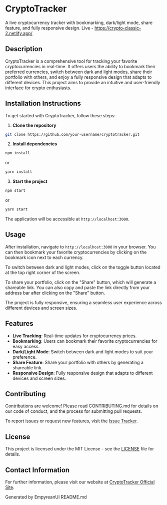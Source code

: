 # CryptoTracker

A live cryptocurrency tracker with bookmarking, dark/light mode, share feature, and fully responsive design.
Live - https://crypto-classic-2.netlify.app/

## Description

CryptoTracker is a comprehensive tool for tracking your favorite cryptocurrencies in real-time. It offers users the ability to bookmark their preferred currencies, switch between dark and light modes, share their portfolio with others, and enjoy a fully responsive design that adapts to different devices. This project aims to provide an intuitive and user-friendly interface for crypto enthusiasts.

## Installation Instructions

To get started with CryptoTracker, follow these steps:

1. **Clone the repository**
```bash
git clone https://github.com/your-username/cryptotracker.git
```

2. **Install dependencies**
```bash
npm install
```

or
```bash
yarn install
```

3. **Start the project**
```bash
npm start
```

or
```bash
yarn start
```

The application will be accessible at `http://localhost:3000`.

## Usage

After installation, navigate to `http://localhost:3000` in your browser. You can then bookmark your favorite cryptocurrencies by clicking on the bookmark icon next to each currency.

To switch between dark and light modes, click on the toggle button located at the top right corner of the screen.

To share your portfolio, click on the "Share" button, which will generate a shareable link. You can also copy and paste the link directly from your address bar after clicking on the "Share" button.

The project is fully responsive, ensuring a seamless user experience across different devices and screen sizes.

## Features

- **Live Tracking**: Real-time updates for cryptocurrency prices.
- **Bookmarking**: Users can bookmark their favorite cryptocurrencies for easy access.
- **Dark/Light Mode**: Switch between dark and light modes to suit your preference.
- **Share Feature**: Share your portfolio with others by generating a shareable link.
- **Responsive Design**: Fully responsive design that adapts to different devices and screen sizes.

## Contributing

Contributions are welcome! Please read CONTRIBUTING.md for details on our code of conduct, and the process for submitting pull requests.

To report issues or request new features, visit the [Issue Tracker](https://github.com/your-username/cryptotracker/issues).

## License

This project is licensed under the MIT License - see the [LICENSE](https://github.com/your-username/cryptotracker/blob/main/LICENSE) file for details.

## Contact Information

For further information, please visit our website at [CryptoTracker Official Site](https://crypto-classic-2.netlify.app/).

Generated by EmpyreanUI README.md

